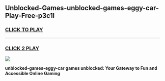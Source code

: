 
## Unblocked-Games-unblocked-games-eggy-car-Play-Free-p3c1l
<h3>
<a href="https://premium76.site?title=unblocked-games-eggy-car&ref=18A1">CLICK TO PLAY</a></h3>
<hr>

<h3>
<a href="https://premium76.site?title=unblocked-games-eggy-car&ref=18A1">CLICK 2 PLAY</a>
  
</h3>

<a href="https://premium76.site?title=unblocked-games-eggy-car&ref=18A1"><img src="https://clearcache.store/games.png"></a>


**unblocked-games-eggy-car games unblocked: Your Gateway to Fun and Accessible Online Gaming**
